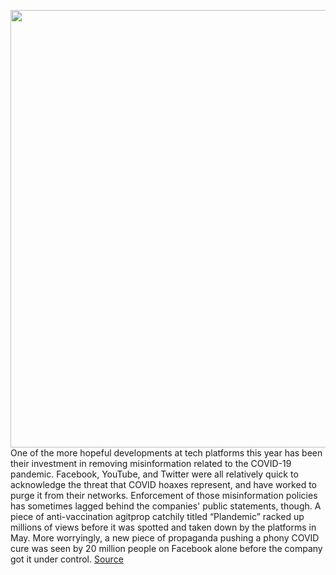<img src='https://cdn.vox-cdn.com/thumbor/rsfCMMXbm2BO_Vp5dnXfmx1DcGc=/0x0:2040x1360/1200x800/filters:focal(857x517:1183x843)/cdn.vox-cdn.com/uploads/chorus_image/image/67224666/acastro_200428_1777_coronavirus_0001.0.0.jpg' width='700px' /><br/>
One of the more hopeful developments at tech platforms this year has been their investment in removing misinformation related to the COVID-19 pandemic. Facebook, YouTube, and Twitter were all relatively quick to acknowledge the threat that COVID hoaxes represent, and have worked to purge it from their networks. Enforcement of those misinformation policies has sometimes lagged behind the companies' public statements, though. A piece of anti-vaccination agitprop catchily titled “Plandemic” racked up millions of views before it was spotted and taken down by the platforms in May. More worryingly, a new piece of propaganda pushing a phony COVID cure was seen by 20 million people on Facebook alone before the company got it under control.
<a href='https://www.theverge.com/interface/2020/8/19/21373820/plandemic-indoctornation-facebook-youtube-twitter-removal-block-covid-hoax-block'> Source <a/>